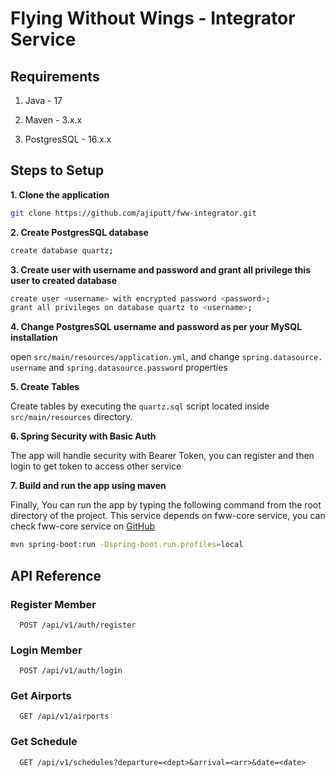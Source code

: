 # Flying Without Wings - Integrator Service

## Requirements

1. Java - 17

2. Maven - 3.x.x

3. PostgresSQL - 16.x.x

## Steps to Setup

**1. Clone the application**

```bash
git clone https://github.com/ajiputt/fww-integrator.git
```

**2. Create PostgresSQL database**

```bash
create database quartz;
```

**3. Create user with username and password and grant all privilege this
user to created database**

```bash
create user <username> with encrypted password <password>;
grant all privileges on database quartz to <username>;
```

**4. Change PostgresSQL username and password as per your MySQL installation**

open `src/main/resources/application.yml`, and change `spring.datasource.
username` and `spring.datasource.password` properties

**5. Create Tables**

Create tables by executing the `quartz.sql` script located
inside `src/main/resources` directory.

**6. Spring Security with Basic Auth**

The app will handle security with Bearer Token, you can register and then
login to get token to access other service

**7. Build and run the app using maven**

Finally, You can run the app by typing the following command from the root
directory of the project. This service depends on fww-core service, you can
check fww-core service
on <a href="https://github.com/ajiputt/fww-core" target="_blank">GitHub</a>

```bash
mvn spring-boot:run -Dspring-boot.run.profiles=local
```

## API Reference

### Register Member

```http
  POST /api/v1/auth/register
```

### Login Member

```http
  POST /api/v1/auth/login
```

### Get Airports

```http
  GET /api/v1/airports
```

### Get Schedule

```http
  GET /api/v1/schedules?departure=<dept>&arrival=<arr>&date=<date>
```
